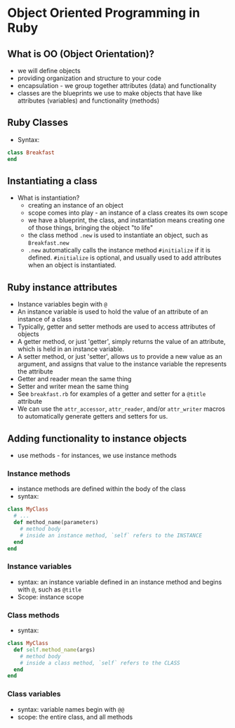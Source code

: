 # Object Oriented Programming in Ruby

## What is OO (Object Orientation)?
- we will define objects
- providing organization and structure to your code
- encapsulation - we group together attributes (data) and functionality
- classes are the blueprints we use to make objects that have like attributes (variables) and functionality (methods)

## Ruby Classes
- Syntax:
```ruby
class Breakfast
end
```

## Instantiating a class
- What is instantiation?
  - creating an instance of an object
  - scope comes into play - an instance of a class creates its own scope
  - we have a blueprint, the class, and instantiation means creating one of those things, bringing the object "to life"
  - the class method `.new` is used to instantiate an object, such as `Breakfast.new`
  - `.new` automatically calls the instance method `#initialize` if it is defined.  `#initialize` is optional, and usually used to add attributes when an object is instantiated.

## Ruby instance attributes
- Instance variables begin with `@`
- An instance variable is used to hold the value of an attribute of an instance of a class
- Typically, getter and setter methods are used to access attributes of objects
- A getter method, or just 'getter', simply returns the value of an attribute, which is held in an instance variable.
- A setter method, or just 'setter', allows us to provide a new value as an argument, and assigns that value to the instance variable the represents the attribute
- Getter and reader mean the same thing
- Setter and writer mean the same thing
- See `breakfast.rb` for examples of a getter and setter for a `@title` attribute
- We can use the `attr_accessor`, `attr_reader`, and/or `attr_writer` macros to automatically generate getters and setters for us.


## Adding functionality to instance objects
- use methods - for instances, we use instance methods

### Instance methods
- instance methods are defined within the body of the class
- syntax:
```ruby
class MyClass
  # ...
  def method_name(parameters)
    # method body
    # inside an instance method, `self` refers to the INSTANCE
  end
end
```

### Instance variables
- syntax: an instance variable defined in an instance method and begins with `@`, such as `@title`
- Scope: instance scope

### Class methods
- syntax:
```ruby
class MyClass
  def self.method_name(args)
    # method body
    # inside a class method, `self` refers to the CLASS
  end
end
```

### Class variables
- syntax: variable names begin with `@@`
- scope: the entire class, and all methods
